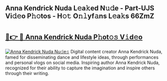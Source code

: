 ## Anna Kendrick Nuda L𝚎a𝚔ed N𝚞𝚍e - Part-UJS Vi𝚍𝚎o P𝚑𝚘tos - H𝚘𝚝 O𝚗𝚕yf𝚊ns L𝚎a𝚔s 66ZmZ

# <h2><a href="http://kf7czp3.oniu.top/?m=Anna+Kendrick+Nuda">🔗👉 🔴 Anna Kendrick Nuda P𝚑ot𝚘𝚜 V𝚒d𝚎o</a></h2>

[![Anna Kendrick Nuda Nu𝚍e𝚜](https://i.imgur.com/0qMVB7G.gif)](http://kf7czp3.oniu.top/?m=Anna+Kendrick+Nuda)
Digital content creator Anna Kendrick Nuda, famed for disseminating dance and lifestyle ideas, through performances and personal vlogs on social media. Inspiring author Anna Kendrick Nuda, recognized for their ability to capture the imagination and inspire others through their writing.  
